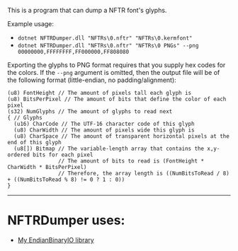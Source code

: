 This is a program that can dump a NFTR font's glyphs.

Example usage:
* `dotnet NFTRDumper.dll "NFTRs\0.nftr" "NFTRs\0.kermfont"`
* `dotnet NFTRDumper.dll "NFTRs\0.nftr" "NFTRs\0 PNGs" --png 00000000,FFFFFFFF,FF000000,FF808080`

Exporting the glyphs to PNG format requires that you supply hex codes for the colors.
If the `--png` argument is omitted, then the output file will be of the following format (little-endian, no padding/alignment):

```
(u8) FontHeight // The amount of pixels tall each glyph is
(u8) BitsPerPixel // The amount of bits that define the color of each pixel
(s32) NumGlyphs // The amount of glyphs to read next
{ // Glyphs
  (u16) CharCode // The UTF-16 character code of this glyph
  (u8) CharWidth // The amount of pixels wide this glyph is
  (u8) CharSpace // The amount of transparent horizontal pixels at the end of this glyph
  (u8[]) Bitmap // The variable-length array that contains the x,y-ordered bits for each pixel
                // The amount of bits to read is (FontHeight * CharWidth * BitsPerPixel)
                // Therefore, the array length is ((NumBitsToRead / 8) + ((NumBitsToRead % 8) != 0 ? 1 : 0))
}
```

----
# NFTRDumper uses:
* [My EndianBinaryIO library](https://github.com/Kermalis/EndianBinaryIO)